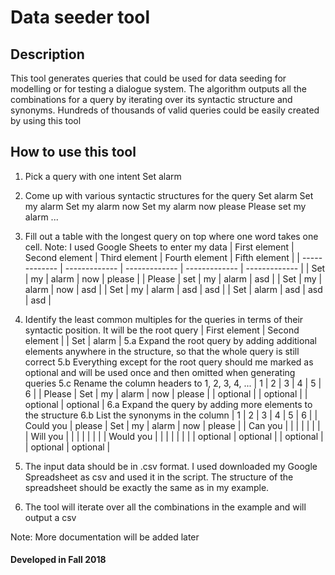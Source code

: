 # Data seeder tool
## Description
This tool generates queries that could be used for data seeding for modelling or for testing a dialogue system.
The algorithm outputs all the combinations for a query by iterating over its syntactic structure and synonyms.
Hundreds of thousands of valid queries could be easily created by using this tool

## How to use this tool
1. Pick a query with one intent
Set alarm
2. Come up with various syntactic structures for the query
Set alarm
Set my alarm
Set my alarm now
Set my alarm now please
Please set my alarm
...
3. Fill out a table with the longest query on top where one word takes one cell. Note: I used Google Sheets to enter my data
| First element  | Second element | Third element | Fourth element | Fifth element |
| ------------- | ------------- | ------------- | ------------- | ------------- |
| Set  | my  | alarm  | now  | please |
| Please | set  | my  | alarm  | asd |
| Set  | my  | alarm  | now | asd |
| Set  | my  | alarm  | asd | asd |
| Set  | alarm  | asd | asd | asd |

4. Identify the least common multiples for the queries in terms of their syntactic position. It will be the root query
| First element  | Second element |
| Set  | alarm  |
5.a Expand the root query by adding additional elements anywhere in the structure, so that the whole query is still correct
5.b Everything except for the root query should me marked as optional and will be used once and then omitted when generating queries
5.c Rename the column headers to 1, 2, 3, 4, ...
| 1  | 2  | 3 | 4 | 5 | 6 |
| Please  | Set  | my | alarm  | now | please |
| optional |  | optional |  | optional | optional |
6.a Expand the query by adding more elements to the structure
6.b List the synonyms in the column
| 1  | 2  | 3 | 4 | 5 | 6 |
| Could you    | please  | Set  | my | alarm  | now | please |
| Can you    |   |   |  |   |  |  |
| Will you    |   |   |  |   |  |  |
| Would you    |   |   |  |   |  |  |
| optional    | optional |  | optional |  | optional | optional |
7. The input data should be in .csv format. I used downloaded my Google Spreadsheet as csv and used it in the script.
The structure of the spreadsheet should be exactly the same as in my example.
8. The tool will iterate over all the combinations in the example and will output a csv

Note: More documentation will be added later

#### Developed in Fall 2018
